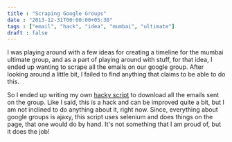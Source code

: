 ```yaml
---
title : "Scraping Google Groups"
date : "2013-12-31T00:00:00+05:30"
tags : ["email", "hack", "idea", "mumbai", "ultimate"]
draft : false
---
```


I was playing around with a few ideas for creating a timeline for the
mumbai ultimate group, and as a part of playing around with stuff, for
that idea, I ended up wanting to scrape all the emails on our google
group.  After looking around a little bit, I failed to find anything
that claims to be able to do this.

So I ended up writing my own [hacky script](https://gist.github.com/punchagan/7947337) to download all the emails
sent on the group.  Like I said, this is a hack and can be improved
quite a bit, but I am not inclined to do anything about it, right
now.  Since, everything about google groups is ajaxy, this script uses
selenium and does things on the page, that one would do by hand.  It's
not something that I am proud of, but it does the job!
